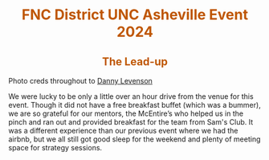 <div>
<div align="center">
<h1><span style="color:#bf5700">FNC District UNC Asheville Event 2024</span></h1>
</div>

<div>
<div align="center">
<h2><span style="color:#bf5700">The Lead-up</span></h2>
</div>

Photo creds throughout to [Danny Levenson](https://dannylevenson.com/FIRST/index.html)

We were lucky to be only a little over an hour drive from the venue for this event. Though it did not have a free breakfast buffet (which was a bummer), we are so grateful for our mentors, the McEntire’s who helped us in the pinch and ran out and provided breakfast for the team from Sam's Club. It was a different experience than our previous event where we had the airbnb, but we all still got good sleep for the weekend and plenty of meeting space for strategy sessions.
